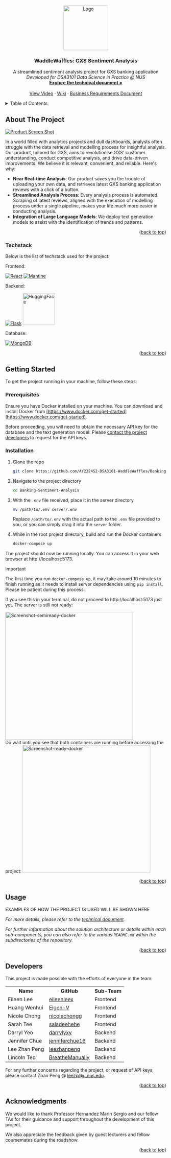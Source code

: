 <a name="readme-top"></a>

<!-- PROJECT LOGO -->
<br />
<div align="center">
  <a href="https://gcdnb.pbrd.co/images/lrxYvjKU6Sev.png?o=1">
    <img src="https://gcdnb.pbrd.co/images/lrxYvjKU6Sev.png?o=1" alt="Logo" width="140" height="140">
  </a>

  <h3 align="center">WaddleWaffles: GXS Sentiment Analysis</h3>

  <p align="center">
    A streamlined sentiment analysis project for GXS banking application
    <br />
    <i>Developed for DSA3101 Data Science in Practice @ NUS</i>
    <br />
    <a href="#"><strong>Explore the technical document »</strong></a>
    <br />
    <br />
    <a href="https://drive.google.com/file/d/1YK8oLCGTkMyjDOb5-7S4vYogRJZNr-A-/view">View Video</a>
    ·
    <a href="#">Wiki</a>
    ·
    <a href="https://drive.google.com/file/d/1i5UWJOJTjjajt6A0oaUqOz8mKhsvj0dZ/view?usp=sharing">Business Requirements Document</a>
  </p>
</div>



<!-- TABLE OF CONTENTS -->
<details>
  <summary>Table of Contents</summary>
  <ol>
    <li>
      <a href="#about-the-project">About The Project</a>
      <ul>
        <li><a href="#techstack">Techstack</a></li>
      </ul>
    </li>
    <li>
      <a href="#getting-started">Getting Started</a>
      <ul>
        <li><a href="#prerequisites">Prerequisites</a></li>
        <li><a href="#installation">Installation</a></li>
      </ul>
    </li>
    <li><a href="#usage">Usage</a></li>
    <li><a href="#developers">Developers</a></li>
    <li><a href="#acknowledgments">Acknowledgments</a></li>
  </ol>
</details>



<!-- ABOUT THE PROJECT -->
## About The Project

[![Product Screen Shot][product-screenshot]](https://gcdnb.pbrd.co/images/ew3TEUOXxQkN.png?o=1)


In a world filled with analytics projects and dull dashboards, analysts often struggle with the data retrieval and modelling process for insightful analysis. Our product, tailored for GXS, aims to revolutionise GXS' customer understanding, conduct competitive analysis, and drive data-driven improvements. We believe it is relevant, convenient, and reliable. Here's why:

* **Near Real-time Analysis**: Our product saves you the trouble of uploading your own data, and retrieves latest GXS banking application reviews with a click of a button.
* **Streamlined Analysis Process**: Every analysis process is automated. Scraping of latest reviews, aligned with the execution of modelling process under a single pipeline, makes your life much more easier in conducting analysis.
* **Integration of Large Language Models**: We deploy text generation models to assist with the identification of trends and patterns.

<p align="right">(<a href="#readme-top">back to top</a>)</p>



### Techstack

Below is the list of techstack used for the project:

Frontend:

[![React][React.js]][React-url]
[![Mantine][Mantine]][Mantine-url]

Backend:

[![Flask][Flask]][Flask-url]
<a href="https://huggingface.co">
  <img src="https://huggingface.co/datasets/huggingface/badges/resolve/main/powered-by-huggingface-dark.svg" alt="HuggingFace" width="100">
</a>

Database:

[![MongoDB][MongoDB]][MongoDB-url]

<p align="right">(<a href="#readme-top">back to top</a>)</p>



<!-- GETTING STARTED -->
## Getting Started

To get the project running in your machine, follow these steps:

### Prerequisites

Ensure you have Docker installed on your machine. You can download and install Docker from [https://www.docker.com/get-started](https://www.docker.com/get-started).

Before proceeding, you will need to obtain the necessary API key for the database and the text generation model. Please <a href="#developers">contact the project developers</a> to request for the API keys.

### Installation

1. Clone the repo
   ```sh
   git clone https://github.com/AY2324S2-DSA3101-WaddleWaffles/Banking-Sentiment-Analysis.git
   ```

2. Navigate to the project directory
   ```sh
   cd Banking-Sentiment-Analysis
   ```

3. With the `.env` file received, place it in the server directory
    ```sh
   mv /path/to/.env server/.env
   ```
    Replace `/path/to/.env` with the actual path to the `.env` file provided to you, or you can simply drag it into the `server` folder.

4. While in the root project directory, build and run the Docker containers
    ```sh
   docker-compose up
   ```

The project should now be running locally. You can access it in your web browser at http://localhost:5173.

> [!IMPORTANT]  
> The first time you run `docker-compose up`, it may take around 10 minutes to finish running as it needs to install server dependencies using `pip install`. Please be patient during this process.
> 
> If you see this in your terminal, do not proceed to http://localhost:5173 just yet. The server is still not ready:
>
> <img src="https://gcdnb.pbrd.co/images/3ykAitNkb2Uz.png?o=1" alt="Screenshot-semiready-docker" width="400">
>
> <br>
> Do wait until you see that both containers are running before accessing the project:
>
> <img src="https://gcdnb.pbrd.co/images/tBjCjxvfoCDm.png?o=1" alt="Screenshot-ready-docker" width="400">

<p align="right">(<a href="#readme-top">back to top</a>)</p>



<!-- USAGE EXAMPLES -->
## Usage

EXAMPLES OF HOW THE PROJECT IS USED WILL BE SHOWN HERE

_For more details, please refer to the [technical document](#)._

_For further information about the solution architecture or details within each sub-components, you can also refer to the various `README.md` within the subdirectories of the repository._


<p align="right">(<a href="#readme-top">back to top</a>)</p>



<!-- DEVELOPERS -->
## Developers

This project is made possible with the efforts of everyone in the team: 

<div>
 <table>
  <tr>
    <th>Name</th>
    <th>GitHub</th>
    <th>Sub-Team</th>
  </tr>
  <tr>
    <td>Eileen Lee</td>
    <td>
      <a href="https://github.com/eileenleex" target="_blank">
        eileenleex
      </a>
    </td>
    <td>Frontend</td>
  </tr>
  <tr>
    <td>Huang Wenhui</td>
    <td>
      <a href="https://github.com/Eigen-V" target="_blank">
        Eigen-V
      </a>
    </td>
    <td>Frontend</td>
  </tr>
   <tr>
    <td>Nicole Chong</td>
    <td>
      <a href="https://github.com/nicolechongg" target="_blank">
        nicolechongg
      </a>
    </td>
    <td>Frontend</td>
  </tr>
  <tr>
    <td>Sarah Tee</td>
    <td>
      <a href="https://github.com/saladeehehe" target="_blank">
        saladeehehe
      </a>
    </td>
    <td>Frontend</td>
  </tr>
  <tr>
    <td>Darryl Yeo</td>
    <td>
      <a href="https://github.com/darrylyxy" target="_blank">
        darrylyxy
      </a>
    </td>
    <td>Backend</td>
  </tr>
  <tr>
    <td>Jennifer Chue</td>
    <td>
      <a href="https://github.com/jenniferchue16" target="_blank">
        jenniferchue16
      </a>
    </td>
    <td>Backend</td>
  </tr>
  <tr>
    <td>Lee Zhan Peng</td>
    <td>
      <a href="https://github.com/leezhanpeng" target="_blank">
        leezhanpeng
      </a>
    </td>
    <td>Backend</td>
  </tr>
  <tr>
    <td>Lincoln Teo</td>
    <td>
      <a href="https://github.com/BreatheManually" target="_blank">
        BreatheManually
      </a>
    </td>
    <td>Backend</td>
  </td>
</table>

For any further concerns regarding the project, or request of API keys, please contact Zhan Peng @ leezp@u.nus.edu.

<p align="right">(<a href="#readme-top">back to top</a>)</p>


<!-- ACKNOWLEDGMENTS -->
## Acknowledgments

We would like to thank Professor Hernandez Marin Sergio and our fellow TAs for their guidance and support throughout the development of this project.

We also appreciate the feedback given by  guest lecturers and fellow coursemates during the roadshow.

<p align="right">(<a href="#readme-top">back to top</a>)</p>



<!-- MARKDOWN LINKS & IMAGES -->
[product-screenshot]: https://gcdnb.pbrd.co/images/ew3TEUOXxQkN.png?o=1
[React.js]: https://img.shields.io/badge/React-20232A?style=for-the-badge&logo=react&logoColor=61DAFB
[React-url]: https://reactjs.org/
[Flask]: https://img.shields.io/badge/flask-%23000.svg?style=for-the-badge&logo=flask&logoColor=white
[Flask-url]: https://flask.palletsprojects.com/en/3.0.x/
[MongoDB]: https://img.shields.io/badge/MongoDB-%234ea94b.svg?style=for-the-badge&logo=mongodb&logoColor=white
[MongoDB-url]: https://www.mongodb.com/
[Mantine]: https://img.shields.io/badge/Mantine-ffffff?style=for-the-badge&logo=Mantine&logoColor=339af0
[Mantine-url]: https://mantine.dev/
